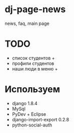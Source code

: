 # dj-page-news
news, faq, main page

# TODO
* список студентов +
* профили студентов
* наши люди в меню +

# Используем
* django 1.8.4
* MySql
* PyDev + Eclipse
* django-import-export 0.2.8
* python-social-auth
